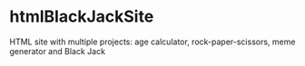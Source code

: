 # htmlBlackJackSite
HTML site with multiple projects: age calculator, rock-paper-scissors, meme generator and Black Jack
